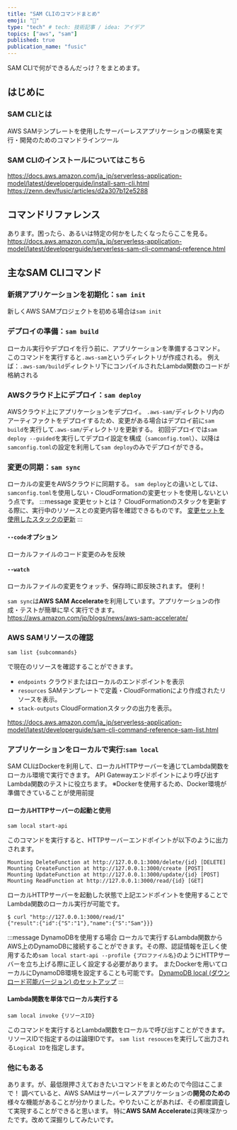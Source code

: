```yaml
---
title: "SAM CLIのコマンドまとめ"
emoji: "🍂"
type: "tech" # tech: 技術記事 / idea: アイデア
topics: ["aws", "sam"]
published: true
publication_name: "fusic"
---
```

SAM CLIで何ができるんだっけ？をまとめます。
## はじめに
### SAM CLIとは
AWS SAMテンプレートを使用したサーバーレスアプリケーションの構築を実行・開発のためのコマンドラインツール

### SAM CLIのインストールについてはこちら
https://docs.aws.amazon.com/ja_jp/serverless-application-model/latest/developerguide/install-sam-cli.html
https://zenn.dev/fusic/articles/d2a307b12e5288

## コマンドリファレンス
あります。困ったら、あるいは特定の何かをしたくなったらここを見る。
https://docs.aws.amazon.com/ja_jp/serverless-application-model/latest/developerguide/serverless-sam-cli-command-reference.html

## 主なSAM CLIコマンド
### 新規アプリケーションを初期化：`sam init`
新しくAWS SAMプロジェクトを初める場合は`sam init`

### デプロイの準備：`sam build`
ローカル実行やデプロイを行う前に、アプリケーションを準備するコマンド。
このコマンドを実行すると`.aws-sam`というディレクトリが作成される。
例えば：`.aws-sam/build`ディレクトリ下にコンパイルされたLambda関数のコードが格納される

### AWSクラウド上にデプロイ：`sam deploy`
AWSクラウド上にアプリケーションをデプロイ。
`.aws-sam/`ディレクトリ内のアーティファクトをデプロイするため、変更がある場合はデプロイ前に`sam build`を実行して`.aws-sam/`ディレクトリを更新する。
初回デプロイでは`sam deploy --guided`を実行してデプロイ設定を構成（`samconfig.toml`）、以降は`samconfig.toml`の設定を利用して`sam deploy`のみでデプロイができる。

### 変更の同期：`sam sync`
ローカルの変更をAWSクラウドに同期する。
`sam deploy`との違いとしては、`samconfig.toml`を使用しない・CloudFormationの変更セットを使用しないという点です。
:::message
変更セットとは？
CloudFormationのスタックを更新する際に、実行中のリソースとの変更内容を確認できるものです。
[変更セットを使用したスタックの更新](https://docs.aws.amazon.com/ja_jp/AWSCloudFormation/latest/UserGuide/using-cfn-updating-stacks-changesets.html)
:::
#### `--code`オプション
ローカルファイルのコード変更のみを反映
#### `--watch`
ローカルファイルの変更をウォッチ、保存時に即反映されます。
便利！

`sam sync`は**AWS SAM Accelerate**を利用しています。アプリケーションの作成・テストが簡単に早く実行できます。
https://aws.amazon.com/jp/blogs/news/aws-sam-accelerate/

### AWS SAMリソースの確認
```
sam list {subcommands}
```
で現在のリソースを確認することができます。
- `endpoints`
    クラウドまたはローカルのエンドポイントを表示
- `resources`
    SAMテンプレートで定義・CloudFormationにより作成されたリソースを表示。
- `stack-outputs`
    CloudFormationスタックの出力を表示。

https://docs.aws.amazon.com/ja_jp/serverless-application-model/latest/developerguide/sam-cli-command-reference-sam-list.html

### アプリケーションをローカルで実行:`sam local`
SAM CLIはDockerを利用して、ローカルHTTPサーバーを通じてLambda関数をローカル環境で実行できます。
API Gatewayエンドポイントにより呼び出すLambda関数のテストに役立ちます。
※Dockerを使用するため、Docker環境が準備できていることが使用前提
#### ローカルHTTPサーバーの起動と使用
```
sam local start-api
```
このコマンドを実行すると、HTTPサーバーエンドポイントが以下のように出力されます。
```
Mounting DeleteFunction at http://127.0.0.1:3000/delete/{id} [DELETE]
Mounting CreateFunction at http://127.0.0.1:3000/create [POST]
Mounting UpdateFunction at http://127.0.0.1:3000/update/{id} [POST]
Mounting ReadFunction at http://127.0.0.1:3000/read/{id} [GET]
```
ローカルHTTPサーバーを起動した状態で上記エンドポイントを使用することでLambda関数のローカル実行が可能です。
```
$ curl "http://127.0.0.1:3000/read/1"
{"result":{"id":{"S":"1"},"name":{"S":"Sam"}}}
```
:::message
DynamoDBを使用する場合
ローカルで実行するLambda関数からAWS上のDynamoDBに接続することができます。その際、認証情報を正しく使用するため`sam local start-api --profile {プロファイル名}`のようにHTTPサーバーを立ち上げる際に正しく設定する必要があります。
またDockerを用いてローカルにDynamoDB環境を設定することも可能です。
[DynamoDB local (ダウンロード可能バージョン) のセットアップ](https://docs.aws.amazon.com/ja_jp/amazondynamodb/latest/developerguide/DynamoDBLocal.html)
:::

#### Lambda関数を単体でローカル実行する
```
sam local invoke {リソースID}
```
このコマンドを実行するとLambda関数をローカルで呼び出すことができます。
リソースIDで指定するのは論理IDです。
`sam list resouces`を実行して出力される`Logical ID`を指定します。

### 他にもある
あります。が、最低限押さえておきたいコマンドをまとめたので今回はここまで！
調べていると、AWS SAMはサーバーレスアプリケーションの**開発のための**様々な機能があることが分かりました。やりたいことがあれば、その都度調査して実現することができると思います。
特に**AWS SAM Accelerate**は興味深かったです。改めて深掘りしてみたいです。

